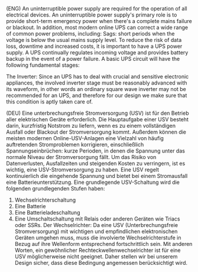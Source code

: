 (ENG) An uninterruptible power supply are  required for the operation of all electrical devices. An uninterruptible power supply's primary role is to provide short-term emergency power when there's a complete mains failure or blackout. In addition, most modern online UPS can correct a wide range of common power problems, including: Sags: short periods when the voltage is below the usual mains supply level. To reduce the risk of data loss, downtime and increased costs, it is important to have a UPS power supply. A UPS continually regulates incoming voltage and provides battery backup in the event of a power failure. A basic UPS circuit will have the following fundamental stages:






The Inverter: Since an UPS has to deal with crucial and sensitive electronic appliances, the involved inverter stage must be reasonably advanced with its waveform, in other words an ordinary square wave inverter may not be recommended for an UPS, and therefore for our design we make sure that this condition is aptly taken care of.

(DEU) Eine unterbrechungsfreie Stromversorgung (USV) ist für den Betrieb aller elektrischen Geräte erforderlich. Die Hauptaufgabe einer USV besteht darin, kurzfristig Notstrom zu liefern, wenn es zu einem vollständigen Ausfall oder Blackout der Stromversorgung kommt. Außerdem können die meisten modernen Online-USV-Anlagen eine Vielzahl von häufig auftretenden Stromproblemen korrigieren, einschließlich Spannungseinbrüchen: kurze Perioden, in denen die Spannung unter das normale Niveau der Stromversorgung fällt.  Um das Risiko von Datenverlusten, Ausfallzeiten und steigenden Kosten zu verringern, ist es wichtig, eine USV-Stromversorgung zu haben. Eine USV regelt kontinuierlich die eingehende Spannung und bietet bei einem Stromausfall eine Batterieunterstützung. Eine grundlegende USV-Schaltung wird die folgenden grundlegenden Stufen haben:

1) Wechselrichterschaltung
2) Eine Batterie
3) Eine Batterieladeschaltung
4) Eine Umschaltschaltung mit Relais oder anderen Geräten wie Triacs oder SSRs.
Der Wechselrichter: Da eine USV (Unterbrechungsfreie Stromversorgung) mit wichtigen und empfindlichen elektronischen Geräten umgehen muss, muss die involvierte Wechselrichterstufe in Bezug auf ihre Wellenform entsprechend fortschrittlich sein. Mit anderen Worten, ein gewöhnlicher Rechteckwellenwechselrichter ist für eine USV möglicherweise nicht geeignet.  Daher stellen wir bei unserem Design sicher, dass diese Bedingung angemessen berücksichtigt wird.
